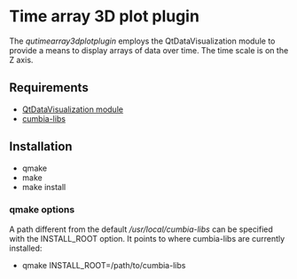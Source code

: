 # Time array 3D plot plugin

The *qutimearray3dplotplugin* employs the QtDataVisualization module to provide a means to display
arrays of data over time. The time scale is on the Z axis.

## Requirements

- [QtDataVisualization module](https://doc.qt.io/qt-5/qtdatavisualization.html)
- [cumbia-libs](https://github.com/ELETTRA-SincrotroneTrieste/cumbia-libs)

## Installation

- qmake
- make 
- make install

### qmake options

A path different from the default */usr/local/cumbia-libs* can be specified with the INSTALL_ROOT option.
It points to where cumbia-libs are currently installed:

- qmake INSTALL_ROOT=/path/to/cumbia-libs

